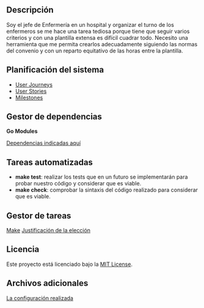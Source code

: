 ## Descripción

Soy el jefe de Enfermería en un hospital y organizar el turno de los enfermeros se me hace una tarea tediosa porque tiene que seguir varios criterios y con una plantilla extensa es difícil cuadrar todo. Necesito una herramienta que me permita crearlos adecuadamente siguiendo las normas del convenio y con un reparto equitativo de las horas entre la plantilla.

## Planificación del sistema
- [User Journeys](docs/user_journey.md)
- [User Stories](docs/user_stories.md)
- [Milestones](docs/milestones.md)

## Gestor de dependencias
**Go Modules**

[Dependencias indicadas aquí](go.mod)

## Tareas automatizadas
- **make test**: realizar los tests que en un futuro se implementarán para probar nuestro código y considerar que es viable.
- **make check**: comprobar la sintaxis del código realizado para considerar que es viable.
  
## Gestor de tareas
[Make](Makefile)
[Justificación de la elección](docs/gestor_tareas.md)

## Licencia

Este proyecto está licenciado bajo la [MIT License](./LICENSE).

## Archivos adicionales

[La configuración realizada](./configuracion.md)


